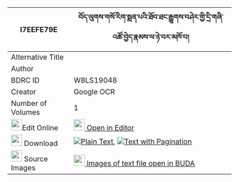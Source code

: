 |I7EEFE79E|བོད་ལུགས་གསོ་རིག་སྨན་པའི་ཐོབ་ཐང་རྒྱུགས་བཤེར་གྱི་དྲི་གཞི་འཚོ་བྱེད་རྣམས་ལ་ཉེ་བར་མཁོ་བ། 
| --- | --- 
|Alternative Title |
|Author | 
|BDRC ID | W8LS19048
|Creator | Google OCR
|Number of Volumes| 1
|<img width="25" src="https://img.icons8.com/color/25/000000/edit-property.png">Edit Online| [<img width="25" src="https://avatars.githubusercontent.com/u/45091458?s=200&v=4"> Open in Editor](http://editor.openpecha.org/I7EEFE79E)
|<img width="25" src="https://img.icons8.com/fluent/48/000000/download-2.png"/>  Download | [![](https://img.icons8.com/color/20/000000/txt.png)Plain Text](https://github.com/Openpecha/I7EEFE79E/releases/download/v1/boluk_sorik_menpa_i_tobtang_gy_plain_I7EEFE79E.zip), [![](https://img.icons8.com/color/20/000000/txt.png)Text with Pagination](https://github.com/Openpecha/I7EEFE79E/releases/download/v1/boluk_sorik_menpa_i_tobtang_gy_pages_I7EEFE79E.zip)
|<img width="25" src="https://img.icons8.com/plasticine/100/000000/pictures-folder.png"/>  Source Images | [<img width="25" src="https://library.bdrc.io/icons/BUDA-small.svg"> Images of text file open in BUDA](https://library.bdrc.io/show/bdr:W8LS19048)